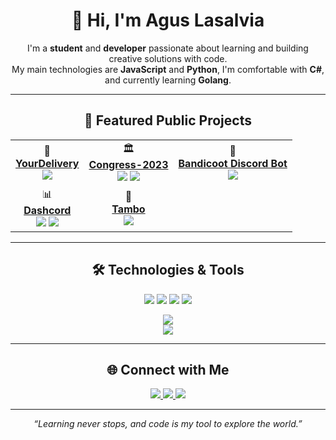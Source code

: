 

<h1 align="center">👋 Hi, I'm Agus Lasalvia</h1>

<p align="center">
I'm a <b>student</b> and <b>developer</b> passionate about learning and building creative solutions with code.<br>
My main technologies are <b>JavaScript</b> and <b>Python</b>, I'm comfortable with <b>C#</b>, and currently learning <b>Golang</b>.
</p>

---

<h2 align="center">🚀 Featured Public Projects</h2>

<p align="center">
<table>
  <tr>
    <td align="center">
      🚚<br>
      <a href="https://github.com/AgusLasalvia/YourDelivery"><b>YourDelivery</b></a><br>
      <img src="https://img.shields.io/badge/-C%23-333?style=flat&logo=csharp"/>
    </td>
    <td align="center">
      🏛️<br>
      <a href="https://github.com/AgusLasalvia/Congress-2023"><b>Congress-2023</b></a><br>
      <img src="https://img.shields.io/badge/-Node.js-333?style=flat&logo=nodedotjs"/>
      <img src="https://img.shields.io/badge/-JavaScript-333?style=flat&logo=javascript"/>
    </td>
    <td align="center">
      🤖<br>
      <a href="https://github.com/AgusLasalvia/bandicoot-discord-bot"><b>Bandicoot Discord Bot</b></a><br>
      <img src="https://img.shields.io/badge/-Python-333?style=flat&logo=python"/>
    </td>
  </tr>
  <tr>
    <td align="center">
      📊<br>
      <a href="https://github.com/AgusLasalvia/dashcord"><b>Dashcord</b></a><br>
      <img src="https://img.shields.io/badge/-JavaScript-333?style=flat&logo=javascript"/>
      <img src="https://img.shields.io/badge/-Python-333?style=flat&logo=python"/>
    </td>
    <td align="center">
      🐄<br>
      <a href="https://github.com/AgusLasalvia/tambo"><b>Tambo</b></a><br>
      <img src="https://img.shields.io/badge/-C%23-333?style=flat&logo=csharp"/>
    </td>
  </tr>
</table>
</p>

---

<h2 align="center">🛠️ Technologies & Tools</h2>

<p align="center">
  <img src="https://img.shields.io/badge/-JavaScript-333?style=flat&logo=javascript"/>
  <img src="https://img.shields.io/badge/-Python-333?style=flat&logo=python"/>
  <img src="https://img.shields.io/badge/-C%23-333?style=flat&logo=csharp"/>
  <img src="https://img.shields.io/badge/-Go-333?style=flat&logo=go"/>
</p>

<p align="center">
  <img src="https://github-readme-stats.vercel.app/api/top-langs/?username=AgusLasalvia&layout=compact&theme=radical"/>
  <br>
  <img src="https://streak-stats.demolab.com?user=AgusLasalvia&theme=radical"/>
</p>

---

<h2 align="center">🌐 Connect with Me</h2>

<p align="center">
  <a href="mailto:tuemail@gmail.com">
    <img src="https://img.shields.io/badge/-Email-d14836?style=flat&logo=gmail"/>
  </a>
  <a href="https://linkedin.com/in/AgusLasalvia">
    <img src="https://img.shields.io/badge/-LinkedIn-blue?style=flat&logo=linkedin"/>
  </a>
  <a href="https://instagram.com/AgusLasalvia">
    <img src="https://img.shields.io/badge/-Instagram-e4405f?style=flat&logo=instagram"/>
  </a>
</p>

---

<p align="center">
  <em>“Learning never stops, and code is my tool to explore the world.”</em>
</p>
